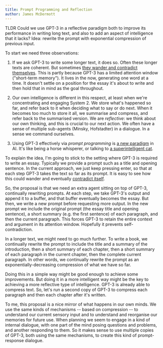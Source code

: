 ```yaml
---
title: Prompt Programming and Reflection
author: James McDermott
---
```


TLDR Could we use GPT-3 in a reflective paradigm both to improve its performance in writing long text, and also to add an aspect of intelligence that it lacks? Idea: rewrite the prompt with exponential compression of previous input.



To start we need three observations:

1. If we ask GPT-3 to write some longer text, it does so. Often these longer texts are coherent. But sometimes [they wander and contradict themselves](http://dailynous.com/2020/07/30/philosophers-gpt-3/). This is partly because GPT-3 has a limited attention window ("short-term memory"). It lives in the now, generating one word at a time. It doesn't settle on a position for the essay it's about to write and then hold that in mind as the goal throughout. 

2. Our own intelligence is different in this respect, at least when we're concentrating and engaging System 2. We store what's happened so far, and refer back to it when deciding what to say or do next. When it becomes too much to store it all, we summarise and compress, and refer back to the summarised version. We are *reflective*: we think about our own thinking, and this is crucial to our next action. We often have a sense of multiple sub-agents (Minsky, Hofstadter) in a dialogue. In a sense we command ourselves.

3. Using GPT-3 effectively via *prompt programming* is [a new paradigm](https://twitter.com/ch402/status/1273765062633639936) in AI. It's like being a horse whisperer, or talking to [a superintelligent cat](https://www.gwern.net/GPT-3#prompts-as-programming).

To explain the idea, I'm going to stick to the setting where GPT-3 is required to write an essay. Typically we provide a prompt such as a title and opening sentence. In the current approach, we just keep pressing enter, so that at each step GPT-3 takes the text so far as its prompt. It is easy to see how this could wander and eventually [contradict itself](https://twitter.com/raphamilliere/status/1287047986233708546/photo/2).

So, the proposal is that we need an extra agent sitting on top of GPT-3, continually rewriting prompts. At each step, we take GPT-3's output and append it to a buffer, and that buffer eventually becomes the essay. But then, we write a new prompt before requesting more output. In the new prompt we include the original prompt (the essay title and opening sentence), a short summary (e.g. the first sentence) of each paragraph, and then the current paragraph. This forces GPT-3 to retain the entire context and argument in its attention window. Hopefully it prevents self-contradiction.

In a longer text, we might need to go much further. To write a book, we continually rewrite the prompt to include the title and a summary of the introduction, then a short summary of each chapter, then a short summary of each paragraph in the current chapter, then the complete current paragraph. In other words, we continually rewrite the prompt as an exponentially-decreasing compression of what we have so far.

Doing this in a simple way might be good enough to achieve some improvements. But doing it in a more intelligent way might be the key to achieving a more reflective type of intelligence. GPT-3 is already able to compress text. So, let's run a second copy of GPT-3 to compress each paragraph and then each chapter after it's written.

To me, this proposal is a nice mirror of what happens in our own minds. We use the same kinds of mechanisms -- based on compression -- to understand our current sensory input and to understand and reorganise our memories for future use. When planning we seem to engage in a kind of internal dialogue, with one part of the mind posing questions and problems, and another responding to them. So it makes sense to use multiple copies of GPT-3, both using the same mechanisms, to create this kind of prompt-response dialogue.
